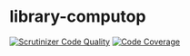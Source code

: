 # library-computop

[![Scrutinizer Code Quality](https://scrutinizer-ci.com/g/FATCHIP-GmbH/library-computop/badges/quality-score.png?b=master&s=1afb4e6d2b09e0e77884c164514f102af636d087)](https://scrutinizer-ci.com/g/FATCHIP-GmbH/library-computop/?branch=master)
[![Code Coverage](https://scrutinizer-ci.com/g/FATCHIP-GmbH/library-computop/badges/coverage.png?b=master&s=aac0470518b542c75a6f4da084dacf9390582823)](https://scrutinizer-ci.com/g/FATCHIP-GmbH/library-computop/?branch=master)